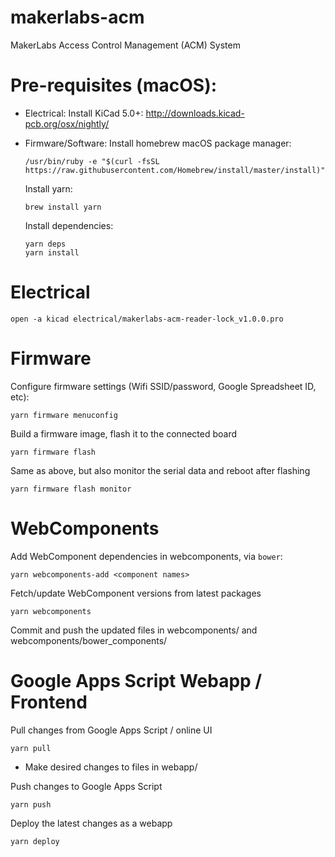 # makerlabs-acm
MakerLabs Access Control Management (ACM) System

# Pre-requisites (macOS):

- Electrical:
  Install KiCad 5.0+:
  http://downloads.kicad-pcb.org/osx/nightly/

- Firmware/Software:
  Install homebrew macOS package manager:
  ```
  /usr/bin/ruby -e "$(curl -fsSL https://raw.githubusercontent.com/Homebrew/install/master/install)"
  ```

  Install yarn:
  ```
  brew install yarn
  ```

  Install dependencies:
  ```
  yarn deps
  yarn install
  ```

# Electrical

```
open -a kicad electrical/makerlabs-acm-reader-lock_v1.0.0.pro
```

# Firmware

Configure firmware settings (Wifi SSID/password, Google Spreadsheet ID, etc):
```
yarn firmware menuconfig
```

Build a firmware image, flash it to the connected board
```
yarn firmware flash
```

Same as above, but also monitor the serial data and reboot after flashing
```
yarn firmware flash monitor
```

# WebComponents

Add WebComponent dependencies in webcomponents, via `bower`:
```
yarn webcomponents-add <component names>
```

Fetch/update WebComponent versions from latest packages
```
yarn webcomponents
```

Commit and push the updated files in webcomponents/ and webcomponents/bower_components/

# Google Apps Script Webapp / Frontend

Pull changes from Google Apps Script / online UI
```
yarn pull
```

- Make desired changes to files in webapp/

Push changes to Google Apps Script
```
yarn push
```

Deploy the latest changes as a webapp
```
yarn deploy
```
